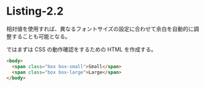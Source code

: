 # Listing-2.2

相対値を使用すれば、異なるフォントサイズの設定に合わせて余白を自動的に調整することも可能となる。

ではまずは CSS の動作確認をするための HTML を作成する。

```html
<body>
  <span class="box box-small">Small</span>
  <span class="box box-large">Large</span>
</body>
```
